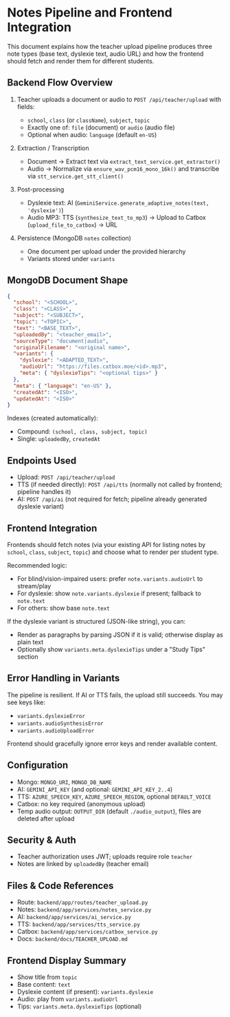 # Notes Pipeline and Frontend Integration

This document explains how the teacher upload pipeline produces three note types (base text, dyslexie text, audio URL) and how the frontend should fetch and render them for different students.

## Backend Flow Overview

1) Teacher uploads a document or audio to `POST /api/teacher/upload` with fields:
   - `school`, `class` (or `className`), `subject`, `topic`
   - Exactly one of: `file` (document) or `audio` (audio file)
   - Optional when audio: `language` (default `en-US`)

2) Extraction / Transcription
   - Document → Extract text via `extract_text_service.get_extractor()`
   - Audio → Normalize via `ensure_wav_pcm16_mono_16k()` and transcribe via `stt_service.get_stt_client()`

3) Post-processing
   - Dyslexie text: AI (`GeminiService.generate_adaptive_notes(text, 'dyslexie')`)
   - Audio MP3: TTS (`synthesize_text_to_mp3`) → Upload to Catbox (`upload_file_to_catbox`) → URL

4) Persistence (MongoDB `notes` collection)
   - One document per upload under the provided hierarchy
   - Variants stored under `variants`

## MongoDB Document Shape

```json
{
  "school": "<SCHOOL>",
  "class": "<CLASS>",
  "subject": "<SUBJECT>",
  "topic": "<TOPIC>",
  "text": "<BASE_TEXT>",
  "uploadedBy": "<teacher_email>",
  "sourceType": "document|audio",
  "originalFilename": "<original name>",
  "variants": {
    "dyslexie": "<ADAPTED_TEXT>",
    "audioUrl": "https://files.catbox.moe/<id>.mp3",
    "meta": { "dyslexieTips": "<optional tips>" }
  },
  "meta": { "language": "en-US" },
  "createdAt": "<ISO>",
  "updatedAt": "<ISO>"
}
```

Indexes (created automatically):
- Compound: `(school, class, subject, topic)`
- Single: `uploadedBy`, `createdAt`

## Endpoints Used
- Upload: `POST /api/teacher/upload`
- TTS (if needed directly): `POST /api/tts` (normally not called by frontend; pipeline handles it)
- AI: `POST /api/ai` (not required for fetch; pipeline already generated dyslexie variant)

## Frontend Integration

Frontends should fetch notes (via your existing API for listing notes by `school`, `class`, `subject`, `topic`) and choose what to render per student type.

Recommended logic:
- For blind/vision-impaired users: prefer `note.variants.audioUrl` to stream/play
- For dyslexie: show `note.variants.dyslexie` if present; fallback to `note.text`
- For others: show base `note.text`

If the dyslexie variant is structured (JSON-like string), you can:
- Render as paragraphs by parsing JSON if it is valid; otherwise display as plain text
- Optionally show `variants.meta.dyslexieTips` under a "Study Tips" section

## Error Handling in Variants
The pipeline is resilient. If AI or TTS fails, the upload still succeeds. You may see keys like:
- `variants.dyslexieError`
- `variants.audioSynthesisError`
- `variants.audioUploadError`

Frontend should gracefully ignore error keys and render available content.

## Configuration
- Mongo: `MONGO_URI`, `MONGO_DB_NAME`
- AI: `GEMINI_API_KEY` (and optional: `GEMINI_API_KEY_2..4`)
- TTS: `AZURE_SPEECH_KEY`, `AZURE_SPEECH_REGION`, optional `DEFAULT_VOICE`
- Catbox: no key required (anonymous upload)
- Temp audio output: `OUTPUT_DIR` (default `./audio_output`), files are deleted after upload

## Security & Auth
- Teacher authorization uses JWT; uploads require role `teacher`
- Notes are linked by `uploadedBy` (teacher email)

## Files & Code References
- Route: `backend/app/routes/teacher_upload.py`
- Notes: `backend/app/services/notes_service.py`
- AI: `backend/app/services/ai_service.py`
- TTS: `backend/app/services/tts_service.py`
- Catbox: `backend/app/services/catbox_service.py`
- Docs: `backend/docs/TEACHER_UPLOAD.md`

## Frontend Display Summary
- Show title from `topic`
- Base content: `text`
- Dyslexie content (if present): `variants.dyslexie`
- Audio: play from `variants.audioUrl`
- Tips: `variants.meta.dyslexieTips` (optional)
